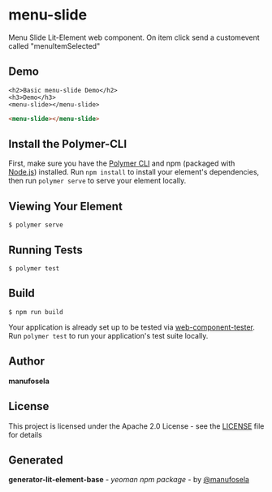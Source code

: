 # menu-slide

Menu Slide Lit-Element web component. On item click send a customevent called "menuItemSelected"

## Demo

```
<h2>Basic menu-slide Demo</h2>
<h3>Demo</h3>
<menu-slide></menu-slide>

```
<!---
```
<custom-element-demo>
  <template>
    <link rel="import" href="menu-slide.html">
    <next-code-block></next-code-block>
  </template>
</custom-element-demo>
```
-->
```html
<menu-slide></menu-slide>

```
## Install the Polymer-CLI

First, make sure you have the [Polymer CLI](https://www.npmjs.com/package/polymer-cli) and npm (packaged with [Node.js](https://nodejs.org)) installed. Run `npm install` to install your element's dependencies, then run `polymer serve` to serve your element locally.

## Viewing Your Element

```
$ polymer serve
```

## Running Tests

```
$ polymer test
```

## Build
```
$ npm run build
```

Your application is already set up to be tested via [web-component-tester](https://github.com/Polymer/web-component-tester). Run `polymer test` to run your application's test suite locally.

## Author
**manufosela**

## License

This project is licensed under the Apache 2.0 License - see the [LICENSE](LICENSE) file for details

## Generated

**generator-lit-element-base** - *yeoman npm package* - by [@manufosela](https://github.com/manufosela/generator-litelement-webcomponent)
